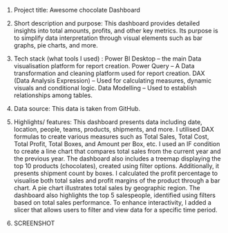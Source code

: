 1) Project title:
    Awesome chocolate Dashboard

2) Short description and purpose:
     This dashboard provides detailed insights into total amounts, profits, and other key metrics. Its purpose is to simplify data interpretation through visual elements such as bar graphs, pie charts, and more.
   
3) Tech stack (what tools I used) :
       Power BI Desktop – the main Data visualisation platform for report creation.
       Power Query – A Data transformation and cleaning platform used for report creation.
       DAX (Data Analysis Expression) – Used for calculating measures, dynamic visuals and conditional logic.
       Data Modelling – Used to establish relationships among tables.

4) Data source:
  This data is taken from GitHub.

5) Highlights/ features:
This dashboard presents data including date, location, people, teams, products, shipments, and more. I utilised DAX formulas to create various measures such as Total Sales, Total Cost, Total Profit, Total Boxes, and Amount per Box, etc.
        I used an IF condition to create a line chart that compares total sales from the current year and the previous year. The dashboard also includes a treemap displaying the top 10 products (chocolates), created using filter options. Additionally, it presents shipment count by boxes. I calculated the profit percentage to visualise both total sales and profit margins of the product through a bar chart. A pie chart illustrates total sales by geographic region. The dashboard also highlights the top 5 salespeople, identified using filters based on total sales performance.
   To enhance interactivity, I added a slicer that allows users to filter and view data for a specific time period.

6) SCREENSHOT
      
   
